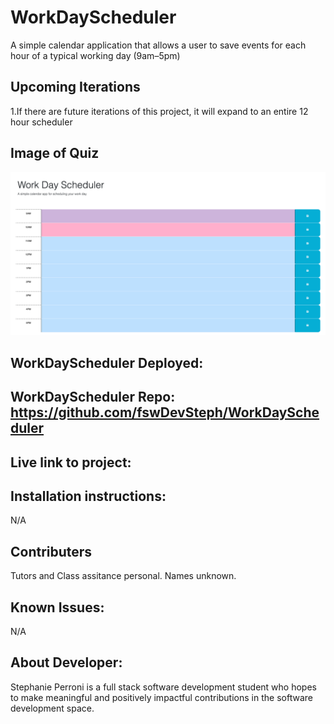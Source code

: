 # WorkDayScheduler

A simple calendar application that allows a user to save events for each hour of a typical working day (9am–5pm)

## Upcoming Iterations

1.If there are future iterations of this project, it will expand to an entire 12 hour scheduler

## Image of Quiz

<img src="assets/workDayScheduler.png">

## WorkDayScheduler Deployed:

## WorkDayScheduler Repo: https://github.com/fswDevSteph/WorkDayScheduler

## Live link to project:

## Installation instructions:

N/A

## Contributers

Tutors and Class assitance personal.
Names unknown.

## Known Issues:

N/A

## About Developer:

Stephanie Perroni is a full stack software development student who hopes to make meaningful and positively impactful contributions in the software development space.
